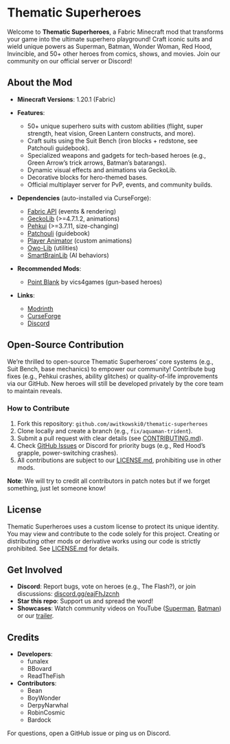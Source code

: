 # Thematic Superheroes

Welcome to **Thematic Superheroes**, a Fabric Minecraft mod that transforms your game into the ultimate superhero playground! Craft iconic suits and wield unique powers as Superman, Batman, Wonder Woman, Red Hood, Invincible, and 50+ other heroes from comics, shows, and movies. Join our community on our official server or Discord!

## About the Mod
- **Minecraft Versions**: 1.20.1 (Fabric)
- **Features**:
  - 50+ unique superhero suits with custom abilities (flight, super strength, heat vision, Green Lantern constructs, and more).
  - Craft suits using the Suit Bench (iron blocks + redstone, see Patchouli guidebook).
  - Specialized weapons and gadgets for tech-based heroes (e.g., Green Arrow’s trick arrows, Batman’s batarangs).
  - Dynamic visual effects and animations via GeckoLib.
  - Decorative blocks for hero-themed bases.
  - Official multiplayer server for PvP, events, and community builds.
  
- **Dependencies** (auto-installed via CurseForge):
  - [Fabric API](https://modrinth.com/mod/fabric-api) (events & rendering)
  - [GeckoLib](https://modrinth.com/mod/geckolib) (>=4.7.1.2, animations)
  - [Pehkui](https://modrinth.com/mod/pehkui) (>=3.7.11, size-changing)
  - [Patchouli](https://modrinth.com/mod/patchouli) (guidebook)
  - [Player Animator](https://modrinth.com/mod/player-animator) (custom animations)
  - [Owo-Lib](https://modrinth.com/mod/owo-lib) (utilities)
  - [SmartBrainLib](https://modrinth.com/mod/smartbrainlib) (AI behaviors)
  
- **Recommended Mods**:
  - [Point Blank](https://modrinth.com/mod/point-blank) by vics4games (gun-based heroes)
  
- **Links**:
  - [Modrinth](https://modrinth.com/mod/thematic-superheroes)
  - [CurseForge](https://www.curseforge.com/minecraft/mc-mods/thematic-superheroes)
  - [Discord](https://discord.gg/eajFhJzcnh)


## Open-Source Contribution
We’re thrilled to open-source Thematic Superheroes’ core systems (e.g., Suit Bench, base mechanics) to empower our community! Contribute bug fixes (e.g., Pehkui crashes, ability glitches) or quality-of-life improvements via our GitHub. New heroes will still be developed privately by the core team to maintain reveals.

### How to Contribute
1. Fork this repository: `github.com/awitkowski0/thematic-superheroes`
2. Clone locally and create a branch (e.g., `fix/aquaman-trident`).
3. Submit a pull request with clear details (see [CONTRIBUTING.md](CONTRIBUTING.md)).
4. Check [GitHub Issues](https://github.com/awitkowski0/thematic-superheroes/issues) or Discord for priority bugs (e.g., Red Hood’s grapple, power-switching crashes).
5. All contributions are subject to our [LICENSE.md](LICENSE.md), prohibiting use in other mods.

**Note**: We will try to credit all contributors in patch notes but if we forget something, just let someone know!

## License
Thematic Superheroes uses a custom license to protect its unique identity. You may view and contribute to the code solely for this project. Creating or distributing other mods or derivative works using our code is strictly prohibited. See [LICENSE.md](LICENSE.md) for details.

## Get Involved
- **Discord**: Report bugs, vote on heroes (e.g., The Flash?), or join discussions: [discord.gg/eajFhJzcnh](https://discord.gg/eajFhJzcnh)
- **Star this repo**: Support us and spread the word!
- **Showcases**: Watch community videos on YouTube ([Superman](https://youtu.be/[superman-video]), [Batman](https://youtu.be/[batman-video])) or our [trailer](https://youtu.be/MMeK2mDC3zw).

## Credits
- **Developers**:
  - funalex
  - BBovard
  - ReadTheFish
- **Contributors**:
  - Bean
  - BoyWonder
  - DerpyNarwhal
  - RobinCosmic
  - Bardock

For questions, open a GitHub issue or ping us on Discord.
